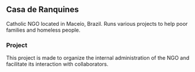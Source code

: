## Casa de Ranquines

Catholic NGO located in Maceío, Brazil.
Runs various projects to help poor families and homeless people.

### Project

This project is made to organize the internal administration of the NGO and facilitate its interaction with collaborators.
